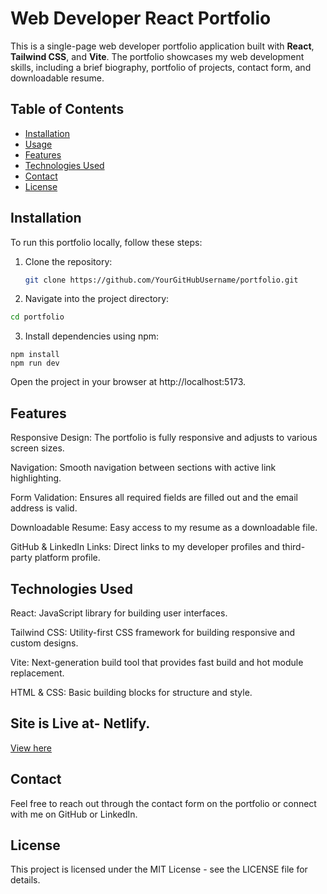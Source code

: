 # Web Developer React Portfolio

This is a single-page web developer portfolio application built with **React**, **Tailwind CSS**, and **Vite**. The portfolio showcases my web development skills, including a brief biography, portfolio of projects, contact form, and downloadable resume.

## Table of Contents
- [Installation](#installation)
- [Usage](#usage)
- [Features](#features)
- [Technologies Used](#technologies-used)
- [Contact](#contact)
- [License](#license)

## Installation

To run this portfolio locally, follow these steps:

1. Clone the repository:
   ```bash
   git clone https://github.com/YourGitHubUsername/portfolio.git

2. Navigate into the project directory:

```bash
cd portfolio
```
3. Install dependencies using npm:
```
npm install
npm run dev
```
Open the project in your browser at http://localhost:5173. 


## Features

Responsive Design: The portfolio is fully responsive and adjusts to various screen sizes.

Navigation: Smooth navigation between sections with active link highlighting.

Form Validation: Ensures all required fields are filled out and the email address is valid.

Downloadable Resume: Easy access to my resume as a downloadable file.

GitHub & LinkedIn Links: Direct links to my developer profiles and third-party platform profile.

## Technologies Used

React: JavaScript library for building user interfaces.

Tailwind CSS: Utility-first CSS framework for building responsive and custom designs.

Vite: Next-generation build tool that provides fast build and hot module replacement.

HTML & CSS: Basic building blocks for structure and style.

## Site is Live at- Netlify. 

[View here ](https://sababatportfolio.netlify.app)

## Contact
Feel free to reach out through the contact form on the portfolio or connect with me on GitHub or LinkedIn.

## License
This project is licensed under the MIT License - see the LICENSE file for details.
